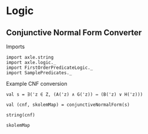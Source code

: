 
Logic
=====

Conjunctive Normal Form Converter
---------------------------------

Imports

```tut
import axle.string
import axle.logic._
import FirstOrderPredicateLogic._
import SamplePredicates._
```

Example CNF conversion

```tut
val s = ∃('z ∈ Z, (A('z) ∧ G('z)) ⇔ (B('z) ∨ H('z)))

val (cnf, skolemMap) = conjunctiveNormalForm(s)
```

```tut
string(cnf)

skolemMap
```
